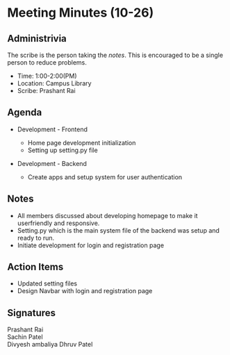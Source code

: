 
# Meeting Minutes (10-26)

## Administrivia
The scribe is the person taking the _notes_. This is encouraged to be a single person to reduce problems.
* Time: 1:00-2:00(PM)
* Location: Campus Library
* Scribe: Prashant Rai

## Agenda
* Development - Frontend
  * Home page development initialization
  * Setting up setting.py file

* Development - Backend
  * Create apps and setup system for user authentication

## Notes
* All members discussed about developing homepage to make it userfriendly and responsive.
* Setting.py which is the main system file of the backend was setup and ready to run.
* Initiate development for login and registration page


## Action Items
* Updated setting files
* Design Navbar with login and registration page


## Signatures
Prashant Rai  
Sachin Patel  
Divyesh ambaliya
Dhruv Patel
